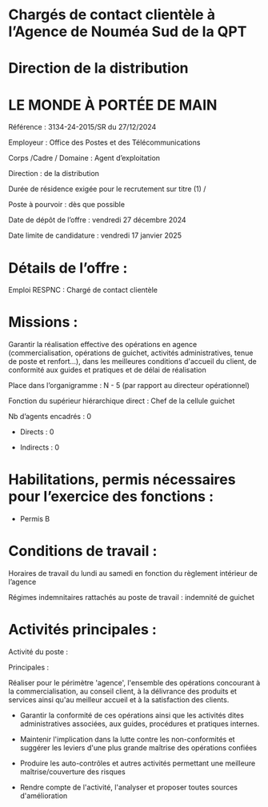 # Chargés de contact clientèle à l’Agence de Nouméa Sud de la QPT

# Direction de la distribution

# LE MONDE À PORTÉE DE MAIN

Référence : 3134-24-2015/SR du 27/12/2024

Employeur : Office des Postes et des Télécommunications

Corps /Cadre / Domaine : Agent d’exploitation

Direction : de la distribution

Durée de résidence exigée pour le recrutement sur titre (1) /

Poste à pourvoir : dès que possible

Date de dépôt de l’offre : vendredi 27 décembre 2024

Date limite de candidature : vendredi 17 janvier 2025

# Détails de l’offre :

Emploi RESPNC : Chargé de contact clientèle

# Missions :

Garantir la réalisation effective des opérations en agence (commercialisation, opérations de guichet, activités administratives, tenue de poste et renfort…), dans les meilleures conditions d'accueil du client, de conformité aux guides et pratiques et de délai de réalisation

Place dans l’organigramme : N - 5 (par rapport au directeur opérationnel)

Fonction du supérieur hiérarchique direct : Chef de la cellule guichet

Nb d’agents encadrés : 0

- Directs : 0

- Indirects : 0

# Habilitations, permis nécessaires pour l’exercice des fonctions :

- Permis B

# Conditions de travail :

Horaires de travail du lundi au samedi en fonction du règlement intérieur de l’agence

Régimes indemnitaires rattachés au poste de travail : indemnité de guichet

# Activités principales :

Activité du poste :

Principales :

Réaliser pour le périmètre 'agence', l'ensemble des opérations concourant à la commercialisation, au conseil client, à la délivrance des produits et services ainsi qu'au meilleur accueil et à la satisfaction des clients.

- Garantir la conformité de ces opérations ainsi que les activités dites administratives associées, aux guides, procédures et pratiques internes.

- Maintenir l'implication dans la lutte contre les non-conformités et suggérer les leviers d'une plus grande maîtrise des opérations confiées

- Produire les auto-contrôles et autres activités permettant une meilleure maîtrise/couverture des risques

- Rendre compte de l'activité, l'analyser et proposer toutes sources d'amélioration